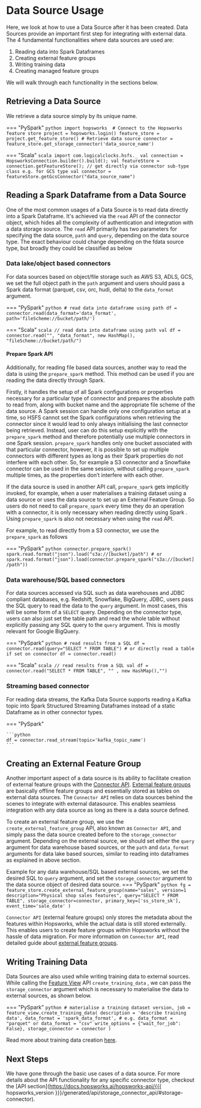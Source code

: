 # Data Source Usage
Here, we look at how to use a Data Source after it has been created.
Data Sources provide an important first step for integrating with external data.
The 4 fundamental functionalities where data sources are used are:

1. Reading data into Spark Dataframes
2. Creating external feature groups
3. Writing training data
4. Creating managed feature groups

We will walk through each functionality in the sections below.

## Retrieving a Data Source
We retrieve a data source simply by its unique name.

=== "PySpark"
    ```python
    import hopsworks 
    # Connect to the Hopsworks feature store
    project = hopsworks.login()
    feature_store = project.get_feature_store()
    # Retrieve data source
    connector = feature_store.get_storage_connector('data_source_name')
    ```

=== "Scala"
    ```scala
    import com.logicalclocks.hsfs._
    val connection = HopsworksConnection.builder().build();
    val featureStore = connection.getFeatureStore();
    // get directly via connector sub-type class e.g. for GCS type
    val connector = featureStore.getGcsConnector("data_source_name")
    ```

## Reading a Spark Dataframe from a Data Source

One of the most common usages of a Data Source is to read data directly into a Spark Dataframe.
It's achieved via the `read` API of the connector object, which hides all the complexity of authentication and integration
with a data storage source.
The `read` API primarily has two parameters for specifying the data source, `path` and `query`, depending on the data source type.
The exact behaviour could change depending on the fdata source type, but broadly they could be classified as below

### Data lake/object based connectors

For data sources based on object/file storage such as AWS S3, ADLS, GCS, we set the full object path in the `path` argument
and users should pass a Spark data format (parquet, csv, orc, hudi, delta) to the `data_format` argument.

=== "PySpark"
    ```python
    # read data into dataframe using path
    df = connector.read(data_format='data_format', path='fileScheme://bucket/path/')
    ```

=== "Scala"
    ```scala
    // read data into dataframe using path
    val df = connector.read("", "data_format", new HashMap(), "fileScheme://bucket/path/")
    ```

#### Prepare Spark API

Additionally, for reading file based data sources, another way to read the data is using the `prepare_spark` method. This method
can be used if you are reading the data directly through Spark.

Firstly, it handles the setup of all Spark configurations or properties necessary for a particular type of connector and
prepares the absolute path to read from, along with bucket name and the appropriate file scheme of the data source. A Spark session can handle only one configuration setup at a time, so HSFS cannot set the Spark configurations when retrieving the connector since it would lead to only always initialising the last connector being retrieved.
Instead, user can do this setup explicitly with the `prepare_spark` method and therefore potentially
use multiple connectors in one Spark session. `prepare_spark` handles only one bucket associated with that particular connector, however, it is possible to set up multiple connectors with different types as long as their Spark properties do not interfere with each other.
So, for example a S3 connector and a Snowflake connector can be used in the same session, without calling `prepare_spark` multiple times, as the properties don’t interfere with each other.

If the data source is used in another API call, `prepare_spark` gets implicitly invoked, for example,
when a user materialises a training dataset using a data source or uses the data source to set up an External Feature Group.
So users do not need to call `prepare_spark` every time they do an operation with a connector, it is only necessary when reading directly using Spark . Using `prepare_spark` is also
not necessary when using the `read` API.

For example, to read directly from a S3 connector, we use the `prepare_spark` as follows

=== "PySpark"
    ```python
    connector.prepare_spark()
    spark.read.format("json").load("s3a://[bucket]/path")
    # or
    spark.read.format("json").load(connector.prepare_spark("s3a://[bucket]/path"))
    ```

### Data warehouse/SQL based connectors

For data sources accessed via SQL such as data warehouses and JDBC compliant databases, e.g. Redshift, Snowflake, BigQuery, JDBC, users pass the SQL query to read the data to the `query`
argument. In most cases, this will be some form of a `SELECT` query. Depending on the connector type, users can also just set the table path and read the whole table without explicitly
passing any SQL query to the `query` argument. This is mostly relevant for Google BigQuery.

=== "PySpark"
    ```python
    # read results from a SQL
    df = connector.read(query="SELECT * FROM TABLE")
    # or directly read a table if set on connector
    df = connector.read()
    ```

=== "Scala"
    ```scala
    // read results from a SQL
    val df = connector.read("SELECT * FROM TABLE", "" , new HashMap(),"")
    ```

### Streaming based connector

For reading data streams, the Kafka Data Source supports reading a Kafka topic into Spark Structured Streaming Dataframes
instead of a static Dataframe as in other connector types.

=== "PySpark"

    ```python
    df = connector.read_stream(topic='kafka_topic_name')
    ```

## Creating an External Feature Group

Another important aspect of a data source is its ability to facilitate creation of external feature groups with
the [Connector API](../../../concepts/fs/feature_group/external_fg.md). [External feature groups](../feature_group/create_external.md) are basically offline feature groups
and essentially stored as tables on external data sources.
The `Connector API` relies on data sources behind the scenes to integrate with external datasource.
This enables seamless integration with any data source as long as there is a data source defined.

To create an external feature group, we use the `create_external_feature_group` API, also known as `Connector API`,
and simply pass the data source created before to the `storage_connector` argument.
Depending on the external source, we should set either the `query` argument for data warehouse based sources, or
the `path` and `data_format` arguments for data lake based sources, similar to reading into dataframes as explained in above section.

Example for any data warehouse/SQL based external sources, we set the desired SQL to `query` argument, and set the `storage_connector`
argument to the data source object of desired data source.
=== "PySpark"
    ```python
    fg = feature_store.create_external_feature_group(name="sales",
        version=1
        description="Physical shop sales features",
        query="SELECT * FROM TABLE",
        storage_connector=connector,
        primary_key=['ss_store_sk'],
        event_time='sale_date'
    )
    ```

`Connector API` (external feature groups) only stores the metadata about the features within Hopsworks,
while the actual data is still stored externally. This enables users to create feature groups within Hopsworks without the hassle of data migration.
For more information on `Connector API`, read detailed guide about [external feature groups](../feature_group/create_external.md).

## Writing Training Data

Data Sources are also used while writing training data to external sources. While calling the
[Feature View](../../../concepts/fs/feature_view/fv_overview.md) API `create_training_data` , we can pass the `storage_connector` argument which is necessary to materialise
the data to external sources, as shown below.

=== "PySpark"
    ```python
    # materialise a training dataset
    version, job = feature_view.create_training_data(
        description = 'describe training data',
        data_format = 'spark_data_format', # e.g. data_format = "parquet" or data_format = "csv"
        write_options = {"wait_for_job": False},
        storage_connector = connector
    )
    ```

Read more about training data creation [here](../feature_view/training-data.md).

## Next Steps
We have gone through the basic use cases of a data source.
For more details about the API functionality for any specific connector type,
checkout the [API section](https://docs.hopsworks.ai/hopsworks-api/{{{ hopsworks_version }}}/generated/api/storage_connector_api/#storage-connector).

